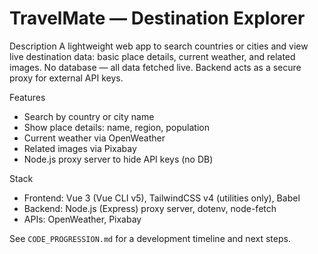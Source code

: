 # TravelMate — Destination Explorer

Description
A lightweight web app to search countries or cities and view live destination data: basic place details, current weather, and related images. No database — all data fetched live. Backend acts as a secure proxy for external API keys.

Features
- Search by country or city name
- Show place details: name, region, population
- Current weather via OpenWeather
- Related images via Pixabay
- Node.js proxy server to hide API keys (no DB)

Stack
- Frontend: Vue 3 (Vue CLI v5), TailwindCSS v4 (utilities only), Babel
- Backend: Node.js (Express) proxy server, dotenv, node-fetch
- APIs: OpenWeather, Pixabay

See `CODE_PROGRESSION.md` for a development timeline and next steps.